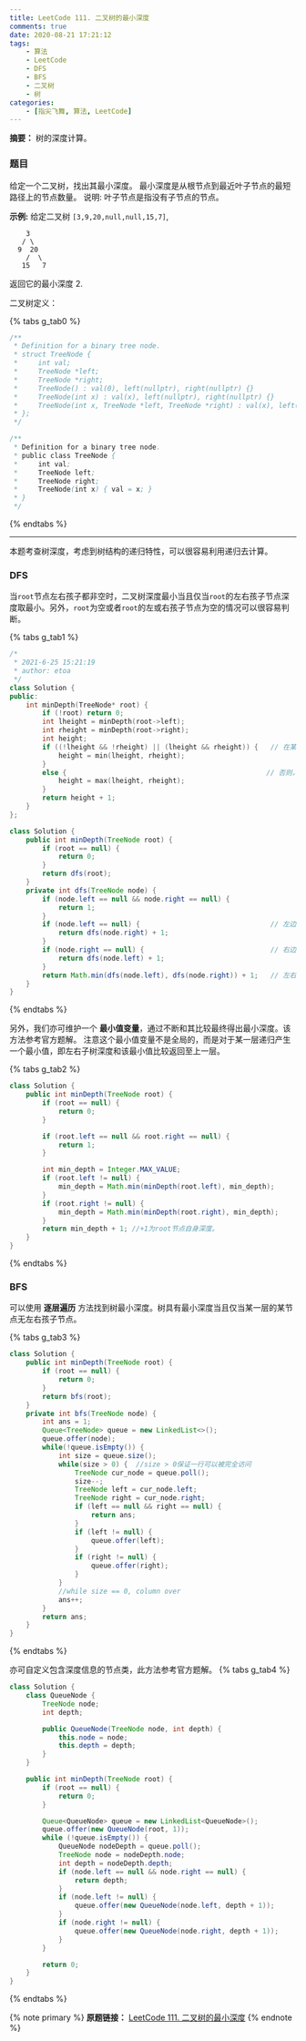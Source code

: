 ```yaml
---
title: LeetCode 111. 二叉树的最小深度
comments: true
date: 2020-08-21 17:21:12
tags:
    - 算法
    - LeetCode
    - DFS
    - BFS
    - 二叉树
    - 树
categories:
    - [指尖飞舞, 算法, LeetCode]
---
```

__摘要：__
树的深度计算。
<!-- more -->

### 题目
给定一个二叉树，找出其最小深度。
最小深度是从根节点到最近叶子节点的最短路径上的节点数量。
说明: 叶子节点是指没有子节点的节点。

__示例:__
给定二叉树 `[3,9,20,null,null,15,7]`,
```
    3
   / \
  9  20
    /  \
   15   7
```
返回它的最小深度  2.

二叉树定义：

{% tabs g_tab0 %}
<!-- tab C++ -->
```c++
/**
 * Definition for a binary tree node.
 * struct TreeNode {
 *     int val;
 *     TreeNode *left;
 *     TreeNode *right;
 *     TreeNode() : val(0), left(nullptr), right(nullptr) {}
 *     TreeNode(int x) : val(x), left(nullptr), right(nullptr) {}
 *     TreeNode(int x, TreeNode *left, TreeNode *right) : val(x), left(left), right(right) {}
 * };
 */
```
<!-- endtab -->

<!-- tab Java -->
```java
/**
 * Definition for a binary tree node.
 * public class TreeNode {
 *     int val;
 *     TreeNode left;
 *     TreeNode right;
 *     TreeNode(int x) { val = x; }
 * }
 */
```
<!-- endtab -->
{% endtabs %}

___

本题考查树深度，考虑到树结构的递归特性，可以很容易利用递归去计算。

### DFS
当`root`节点左右孩子都非空时，二叉树深度最小当且仅当`root`的左右孩子节点深度取最小。另外，`root`为空或者`root`的左或右孩子节点为空的情况可以很容易判断。

{% tabs g_tab1 %}
<!-- tab C++ -->
```c++
/*
 * 2021-6-25 15:21:19
 * author: etoa
 */
class Solution {
public:
    int minDepth(TreeNode* root) {
        if (!root) return 0;
        int lheight = minDepth(root->left);
        int rheight = minDepth(root->right);
        int height;
        if ((!lheight && !rheight) || (lheight && rheight)) {   // 在某个节点的左右子树都有深度或者都没有深度的情况下，取较小的
            height = min(lheight, rheight);
        }
        else {                                                 // 否则，左右子树有一个没有深度，那么就不能取较小的，而是取较大的
            height = max(lheight, rheight);
        }
        return height + 1;
    }
};
```
<!-- endtab -->

<!-- tab Java -->
```Java
class Solution {
    public int minDepth(TreeNode root) {
        if (root == null) {
            return 0;
        }
        return dfs(root);
    }
    private int dfs(TreeNode node) {
        if (node.left == null && node.right == null) {
            return 1;
        }
        if (node.left == null) {                                // 左边没有深度，右边有深度，不能取较小的，而是取右边的深度
            return dfs(node.right) + 1;
        }
        if (node.right == null) {                               // 右边没有深度，左边有深度，不能取较小的，而是取左边的深度
            return dfs(node.left) + 1;
        }
        return Math.min(dfs(node.left), dfs(node.right)) + 1;   // 左右都有深度，取较小的
    }
}
```
<!-- endtab -->
{% endtabs %}

另外，我们亦可维护一个 __最小值变量__，通过不断和其比较最终得出最小深度。该方法参考官方题解。
注意这个最小值变量不是全局的，而是对于某一层递归产生一个最小值，即左右子树深度和该最小值比较返回至上一层。

{% tabs g_tab2 %}
<!-- tab Java -->
```Java
class Solution {
    public int minDepth(TreeNode root) {
        if (root == null) {
            return 0;
        }

        if (root.left == null && root.right == null) {
            return 1;
        }

        int min_depth = Integer.MAX_VALUE;
        if (root.left != null) {
            min_depth = Math.min(minDepth(root.left), min_depth);
        }
        if (root.right != null) {
            min_depth = Math.min(minDepth(root.right), min_depth);
        }
        return min_depth + 1; //+1为root节点自身深度。
    }
}
```
<!-- endtab -->
{% endtabs %}

### BFS
可以使用 __逐层遍历__ 方法找到树最小深度。树具有最小深度当且仅当某一层的某节点无左右孩子节点。

{% tabs g_tab3 %}
<!-- tab Java -->
```Java
class Solution {
    public int minDepth(TreeNode root) {
        if (root == null) {
            return 0;
        }
        return bfs(root);
    }
    private int bfs(TreeNode node) {
        int ans = 1;
        Queue<TreeNode> queue = new LinkedList<>();
        queue.offer(node);
        while(!queue.isEmpty()) {
            int size = queue.size();
            while(size > 0) {  //size > 0保证一行可以被完全访问
                TreeNode cur_node = queue.poll();
                size--;
                TreeNode left = cur_node.left;
                TreeNode right = cur_node.right;
                if (left == null && right == null) {
                    return ans;
                }
                if (left != null) {
                    queue.offer(left);
                }
                if (right != null) {
                    queue.offer(right);
                }
            }
            //while size == 0, column over
            ans++;
        }
        return ans;   
    }
}
```
<!-- endtab -->
{% endtabs %}

亦可自定义包含深度信息的节点类，此方法参考官方题解。
{% tabs g_tab4 %}
<!-- tab Java -->
```Java
class Solution {
    class QueueNode {
        TreeNode node;
        int depth;

        public QueueNode(TreeNode node, int depth) {
            this.node = node;
            this.depth = depth;
        }
    }

    public int minDepth(TreeNode root) {
        if (root == null) {
            return 0;
        }

        Queue<QueueNode> queue = new LinkedList<QueueNode>();
        queue.offer(new QueueNode(root, 1));
        while (!queue.isEmpty()) {
            QueueNode nodeDepth = queue.poll();
            TreeNode node = nodeDepth.node;
            int depth = nodeDepth.depth;
            if (node.left == null && node.right == null) {
                return depth;
            }
            if (node.left != null) {
                queue.offer(new QueueNode(node.left, depth + 1));
            }
            if (node.right != null) {
                queue.offer(new QueueNode(node.right, depth + 1));
            }
        }

        return 0;
    }
}
```
<!-- endtab -->
{% endtabs %}

{% note primary %}
__原题链接：__ [LeetCode 111. 二叉树的最小深度](https://leetcode-cn.com/problems/minimum-depth-of-binary-tree/)
{% endnote %}